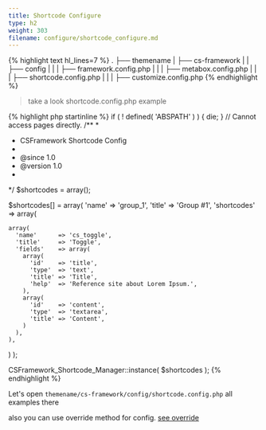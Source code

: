 ```yaml
---
title: Shortcode Configure
type: h2
weight: 303
filename: configure/shortcode_configure.md
---
```


{% highlight text hl_lines=7 %}
.
├── themename
|   ├── cs-framework
|   |   ├── config
|   |   |   ├── framework.config.php
|   |   |   ├── metabox.config.php
|   |   |   ├── shortcode.config.php
|   |   |   ├── customize.config.php
{% endhighlight %}

> take a look shortcode.config.php example

{% highlight php startinline %}
if ( ! defined( 'ABSPATH' ) ) { die; } // Cannot access pages directly.
/**
 *
 * CSFramework Shortcode Config
 *
 * @since 1.0
 * @version 1.0
 *
 */
$shortcodes       = array();

$shortcodes[]     = array(
  'name'          => 'group_1',
  'title'         => 'Group #1',
  'shortcodes'    => array(

    array(
      'name'      => 'cs_toggle',
      'title'     => 'Toggle',
      'fields'    => array(
        array(
          'id'    => 'title',
          'type'  => 'text',
          'title' => 'Title',
          'help'  => 'Reference site about Lorem Ipsum.',
        ),
        array(
          'id'    => 'content',
          'type'  => 'textarea',
          'title' => 'Content',
        )
      ),
    ),

  )
);

CSFramework_Shortcode_Manager::instance( $shortcodes );
{% endhighlight %}

Let's open `themename/cs-framework/config/shortcode.config.php` all examples there

also you can use override method for config. [see override](#override-configure)